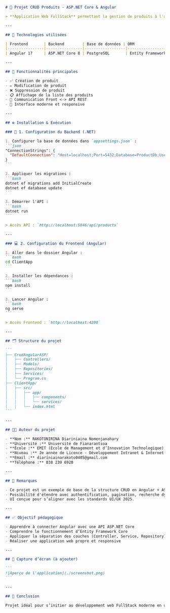 

````markdown
# 🧩 Projet CRUD Produits - ASP.NET Core & Angular

> **Application Web FullStack** permettant la gestion de produits à l'aide d'une API REST développée avec **ASP.NET Core** et un front-end dynamique construit avec **Angular**.

---

## 🚀 Technologies utilisées

| Frontend       | Backend        | Base de données | ORM                   | Outils               |
|----------------|----------------|------------------|------------------------|-----------------------|
| Angular 17     | ASP.NET Core 8 | PostgreSQL       | Entity Framework Core | .NET CLI, Angular CLI |

---

## 🎯 Fonctionnalités principales

- ✅ Création de produit  
- ✏️ Modification de produit  
- ❌ Suppression de produit  
- 📋 Affichage de la liste des produits  
- 🔁 Communication Front <-> API REST  
- 🎨 Interface moderne et responsive  

---

## ⚙️ Installation & Exécution

### 🔧 1. Configuration du Backend (.NET)

1. Configurer la base de données dans `appsettings.json` :
```json
"ConnectionStrings": {
  "DefaultConnection": "Host=localhost;Port=5432;Database=ProductDb;Username=postgres;Password=your_password"
}
```

2. Appliquer les migrations :
```bash
dotnet ef migrations add InitialCreate
dotnet ef database update
```

3. Démarrer l'API :
```bash
dotnet run
```

> Accès API : `http://localhost:5046/api/products`

---

### 💻 2. Configuration du Frontend (Angular)

1. Aller dans le dossier Angular :
```bash
cd ClientApp
```

2. Installer les dépendances :
```bash
npm install
```

3. Lancer Angular :
```bash
ng serve
```

> Accès Frontend : `http://localhost:4200`

---

## 🗂️ Structure du projet

```
├── CrudAngularASP/
│   ├── Controllers/
│   ├── Models/
│   ├── Repositories/
│   ├── Services/
│   └── Program.cs
├── ClientApp/
│   ├── src/
│   │   ├── app/
│   │   │   ├── components/
│   │   │   └── services/
│   │   └── index.html
```

---

## 👨‍💻 Auteur du projet

- **Nom :** RAKOTONIRINA Diariniaina Nomenjanahary  
- **Université :** Université de Fianarantsoa  
- **École :** EMIT (École de Management et d’Innovation Technologique)  
- **Niveau :** 2e année de Licence - Développement Intranet & Internet  
- **Email :** diariniainarakoto0405@gmail.com  
- **Téléphone :** 038 239 6920

---

## 📝 Remarques

- Ce projet est un exemple de base de la structure CRUD en Angular + ASP.NET Core.
- Possibilité d'étendre avec authentification, pagination, recherche dynamique, etc.
- UI conçue pour s’aligner avec les standards UI/UX 2025.

---

## ✅ Objectif pédagogique

- Apprendre à connecter Angular avec une API ASP.NET Core
- Comprendre le fonctionnement d’Entity Framework Core
- Appliquer la séparation des couches (Controller, Service, Repository)
- Réaliser une application web propre et responsive

---

## 📸 Capture d’écran (à ajouter)

```
![Aperçu de l'application](./screenshot.png)
```

---

## 🏁 Conclusion

Projet idéal pour s’initier au développement web FullStack moderne en utilisant des outils professionnels dans un contexte académique ou professionnel.
````


